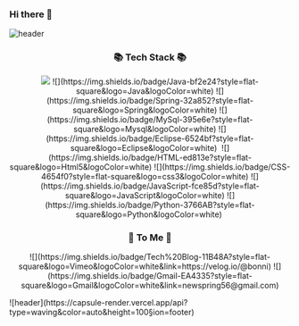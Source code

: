 ### Hi there 👋
![header](https://capsule-render.vercel.app/api?type=waving&color=auto&height=300&section=header&text=Saebom%20Son&fontSize=90)
<h3 align="center">📚 Tech Stack 📚</h3>
<p align="center">
  <img src="https://img.shields.io/badge/Java-bf2e24?style=flat-square&logo=Java&logoColor=white"/>
![](https://img.shields.io/badge/Java-bf2e24?style=flat-square&logo=Java&logoColor=white)&nbsp;![](https://img.shields.io/badge/Spring-32a852?style=flat-square&logo=Spring&logoColor=white)&nbsp;![](https://img.shields.io/badge/MySql-395e6e?style=flat-square&logo=Mysql&logoColor=white)&nbsp;![](https://img.shields.io/badge/Eclipse-6524bf?style=flat-square&logo=Eclipse&logoColor=white)&nbsp;
![](https://img.shields.io/badge/HTML-ed813e?style=flat-square&logo=Html5&logoColor=white)&nbsp;![](https://img.shields.io/badge/CSS-4654f0?style=flat-square&logo=css3&logoColor=white)&nbsp;![](https://img.shields.io/badge/JavaScript-fce85d?style=flat-square&logo=JavaScript&logoColor=white)&nbsp;![](https://img.shields.io/badge/Python-3766AB?style=flat-square&logo=Python&logoColor=white)&nbsp;
</p>
<h3 align="center">💜 To Me 💜</h3>
<p align="center">
![](https://img.shields.io/badge/Tech%20Blog-11B48A?style=flat-square&logo=Vimeo&logoColor=white&link=https://velog.io/@bonni)&nbsp;![](https://img.shields.io/badge/Gmail-EA4335?style=flat-square&logo=Gmail&logoColor=white&link=newspring56@gmail.com)
</p>
![header](https://capsule-render.vercel.app/api?type=waving&color=auto&height=100&section=footer)

<!--
**SaebomSon/SaebomSon** is a ✨ _special_ ✨ repository because its `README.md` (this file) appears on your GitHub profile.

Here are some ideas to get you started:

- 🔭 I’m currently working on ...
- 🌱 I’m currently learning ...
- 👯 I’m looking to collaborate on ...
- 🤔 I’m looking for help with ...
- 💬 Ask me about ...
- 📫 How to reach me: ...
- 😄 Pronouns: ...
- ⚡ Fun fact: ...
-->
